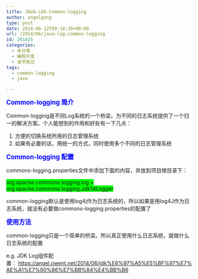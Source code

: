 ```yaml
---
title: JAVA-LOG-Common-logging
author: angelgong
type: post
date: 2014-06-12T09:18:30+00:00
url: /2014/06/java-log-common-logging
id: 201425
categories:
  - 未分类
  - 编程开发
  - 读书笔记
tags:
  - common-logging
  - java

---
```

<span style="font-size:larger;"><span style="color:#0000FF;"><strong>Common-logging 简介</strong></span></span>
	  
Common-logging是不同Log系统的一个桥梁。为不同的日志系统提供了一个归一的解决方案。个人能想到的作用和好处有一下几点： 

  1. 方便的切换系统所用的日志管理系统 
  2. 如果有必要的话，用统一的方式，同时使用多个不同的日志管理系统 

<span style="color:#0000FF;"><span style="font-size:larger;"><strong>Common-logging 配置</strong></span></span>
	  
commons-logging.properties文件中添加下面的内容，并放到项目根目录下：
	  
<span style="background-color:#00FF00;">org.apache.commons.logging.log = org.apache.commons.logging.Jdk14Logger</span>
	  
common-logging默认是使用log4j作为日志系统的，所以如果是用log4J作为日志系统，就没有必要做commons-logging.properties的配置了 

<span style="font-size:larger;"><span style="color:#0000FF;"><strong>使用方法</strong></span></span> 

common-logging只是一个简单的桥梁。所以真正使用什么日志系统，就做什么日志系统的配置
	  
e.g. JDK Log组件配置：&nbsp;https://angel.owent.net/2014/06/jdk%E6%97%A5%E5%BF%97%E7%AE%A1%E7%90%86%E7%BB%84%E4%BB%B6